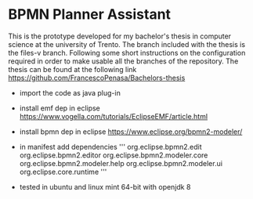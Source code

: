 # BPMN Planner Assistant
This is the prototype developed for my bachelor's thesis in computer science at the university of Trento.
The branch included with the thesis is the files-v branch. Following some short instructions on the configuration required in order to make usable all the branches of the repository. The thesis can be found at the following link https://github.com/FrancescoPenasa/Bachelors-thesis

* import the code as java plug-in

* install emf dep in eclipse
https://www.vogella.com/tutorials/EclipseEMF/article.html 

* install bpmn dep in eclipse
https://www.eclipse.org/bpmn2-modeler/ 

* in manifest add dependencies
'''
org.eclipse.bpmn2.edit 
org.eclipse.bpmn2.editor
org.eclipse.bpmn2.modeler.core
org.eclipse.bpmn2.modeler.help
org.eclipse.bpmn2.modeler.ui
org.eclipse.core.runtime
'''

* tested in ubuntu and linux mint 64-bit with openjdk 8
